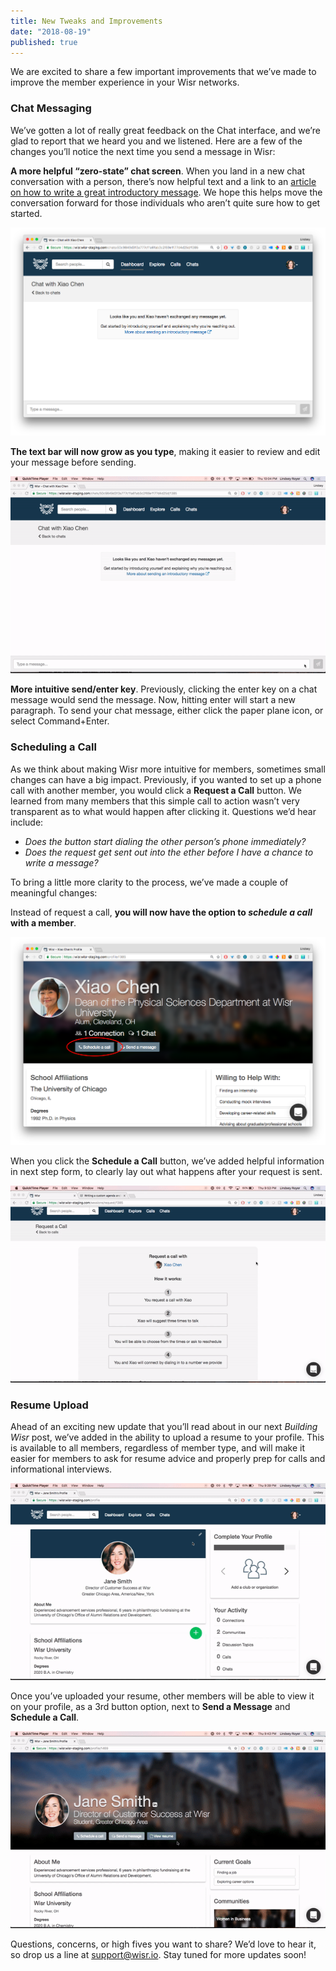 ```yaml
---
title: New Tweaks and Improvements
date: "2018-08-19"
published: true
---
```


We are excited to share a few important improvements that we’ve made to improve the member experience in your Wisr networks.

### Chat Messaging

We’ve gotten a lot of really great feedback on the Chat interface, and we’re glad to report that we heard you and we listened. Here are a few of the changes you’ll notice the next time you send a message in Wisr: 

**A more helpful “zero-state” chat screen**. When you land in a new chat conversation with a person, there’s now helpful text and a link to an [article on how to write a great introductory message](https://help.wisr.io/messaging/sending-a-professional-introductory-message). We hope this helps move the conversation forward for those individuals who aren’t quite sure how to get started.

![Image of empty chat message screen with new help language](./chat-zero-state.png)

**The text bar will now grow as you type**, making it easier to review and edit your message before sending.

![Gif of a person typing in a chat screen and showing the text box grow](./chat-text-expand.gif)

**More intuitive send/enter key**. Previously, clicking the enter key on a chat message would send the message. Now, hitting enter will start a new paragraph. To send your chat message, either click the paper plane icon, or select Command+Enter.


### Scheduling a Call

As we think about making Wisr more intuitive for members, sometimes small changes can have a big impact. Previously, if you wanted to set up a phone call with another member, you would click a **Request a Call** button. We learned from many members that this simple call to action wasn’t very transparent as to what would happen after clicking it. Questions we’d hear include:

- _Does the button start dialing the other person’s phone immediately?_
- _Does the request get sent out into the ether before I have a chance to write a message?_

To bring a little more clarity to the process, we’ve made a couple of meaningful changes: 

Instead of request a call, **you will now have the option to _schedule a call_ with a member**.

![Image of Wisr profile showing a new schedule a call button option](./schedule-a-call-button.png)

When you click the **Schedule a Call** button, we’ve added helpful information in next step form, to clearly lay out what happens after your request is sent. 

![Gif of a person viewing the new help text on the schedule a call screen](./schedule-call-tips.gif)


### Resume Upload

Ahead of an exciting new update that you’ll read about in our next _Building Wisr_ post, we’ve added in the ability to upload a resume to your profile. This is available to all members, regardless of member type, and will make it easier for members to ask for resume advice and properly prep for calls and informational interviews.

![Gif of a person uploading a resume to their Wisr profile](./resume-upload.gif)

Once you’ve uploaded your resume, other members will be able to view it on your profile, as a 3rd button option, next to **Send a Message** and **Schedule a Call**.

![Gif of a person looking at a profile and seeing the new view resume button](./view-resume.gif)

Questions, concerns, or high fives you want to share? We’d love to hear it, so drop us a line at support@wisr.io. Stay tuned for more updates soon!

